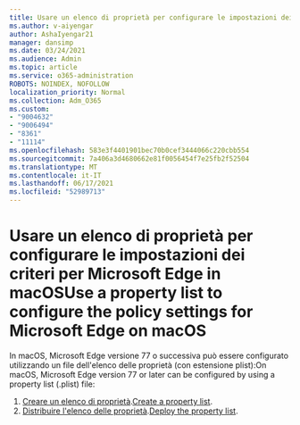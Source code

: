 ```yaml
---
title: Usare un elenco di proprietà per configurare le impostazioni dei criteri per Microsoft Edge in macOS
ms.author: v-aiyengar
author: AshaIyengar21
manager: dansimp
ms.date: 03/24/2021
ms.audience: Admin
ms.topic: article
ms.service: o365-administration
ROBOTS: NOINDEX, NOFOLLOW
localization_priority: Normal
ms.collection: Adm_O365
ms.custom:
- "9004632"
- "9006494"
- "8361"
- "11114"
ms.openlocfilehash: 583e3f4401901bec70b0cef3444066c220cbb554
ms.sourcegitcommit: 7a406a3d4680662e81f0056454f7e25fb2f52504
ms.translationtype: MT
ms.contentlocale: it-IT
ms.lasthandoff: 06/17/2021
ms.locfileid: "52989713"
---
```

# <a name="use-a-property-list-to-configure-the-policy-settings-for-microsoft-edge-on-macos"></a><span data-ttu-id="e369d-102">Usare un elenco di proprietà per configurare le impostazioni dei criteri per Microsoft Edge in macOS</span><span class="sxs-lookup"><span data-stu-id="e369d-102">Use a property list to configure the policy settings for Microsoft Edge on macOS</span></span>

<span data-ttu-id="e369d-103">In macOS, Microsoft Edge versione 77 o successiva può essere configurato utilizzando un file dell'elenco delle proprietà (con estensione plist):</span><span class="sxs-lookup"><span data-stu-id="e369d-103">On macOS, Microsoft Edge version 77 or later can be configured by using a property list (.plist) file:</span></span>

1. <span data-ttu-id="e369d-104">[Creare un elenco di proprietà](https://go.microsoft.com/fwlink/?linkid=2134726).</span><span class="sxs-lookup"><span data-stu-id="e369d-104">[Create a property list](https://go.microsoft.com/fwlink/?linkid=2134726).</span></span>
1. <span data-ttu-id="e369d-105">[Distribuire l'elenco delle proprietà](https://go.microsoft.com/fwlink/?linkid=2134727).</span><span class="sxs-lookup"><span data-stu-id="e369d-105">[Deploy the property list](https://go.microsoft.com/fwlink/?linkid=2134727).</span></span>
